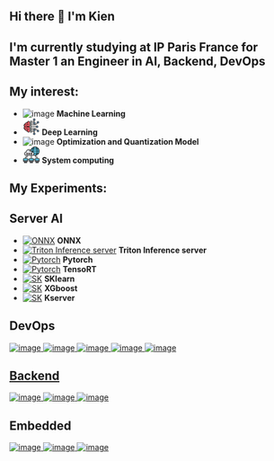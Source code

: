 ## Hi there 👋 I'm Kien 
## I'm currently studying at IP Paris France for Master 1 an Engineer in AI, Backend, DevOps  

## My interest: 
- <img src="https://github.com/KienVNFR/KienVNFR/assets/110092013/e6328f3a-4dbd-4d55-abfe-7226621de7fb" width="30" height="30" alt="image"> __Machine Learning__
- <img src="https://github.com/KienVNFR/classe/blob/main/artificial-intelligence.png" width="30" height="30" alt="image"> __Deep Learning__
- <img src="https://github.com/KienVNFR/KienVNFR/assets/110092013/26e71e1e-2f26-43d7-a258-ffd934d9a462" width="30" height="30" alt="image"> __Optimization and Quantization Model__
- <img src="https://github.com/KienVNFR/classe/blob/main/computer.png" width="30" height="30" alt="image"> __System computing__

## My Experiments: 



## Server AI
- [<img src="https://github.com/KienVNFR/KienVNFR/assets/110092013/39cf3a70-425b-49d8-b805-faca0ab3c1e3" width="30" height="30" alt="ONNX">](https://onnx.ai/) __ONNX__
- [<img src="https://github.com/KienVNFR/KienVNFR/assets/110092013/f14b954c-efc1-4857-9064-d68556e1e8a5" width="30" height="30" alt="Triton Inference server">](https://github.com/triton-inference-server/server) __Triton Inference server__
- [<img src="https://github.com/KienVNFR/KienVNFR/assets/110092013/f85489f5-5af0-4706-a2a0-0c3fef1a12fa" width="30" height="30" alt="Pytorch">](https://pytorch.org/) __Pytorch__
- [<img src="https://github.com/KienVNFR/KienVNFR/assets/110092013/d136a0c4-c9c4-450b-89f9-7e8ef1e1b471" width="30" height="30" alt="Pytorch">](https://developer.nvidia.com/tensorrt) __TensoRT__
- [<img src="https://github.com/KienVNFR/KienVNFR/assets/110092013/00f0f462-d386-4a12-ab67-8db5c29990c8" width="30" height="30" alt="SK">](https://scikit-learn.org/stable/) __SKlearn__
- [<img src="https://github.com/KienVNFR/KienVNFR/assets/110092013/2b21a945-84df-4969-b84b-489c93d30e42" width="30" height="30" alt="SK">](https://xgboost.readthedocs.io/en/stable/) __XGboost__
- [<img src="https://github.com/KienVNFR/KienVNFR/assets/110092013/3c3e5eb7-c4a2-4ea8-a42f-90a1d5b55984" width="30" height="30" alt="SK">](https://github.com/kserve/kserve) __Kserver__


## DevOps

<a href="https://kubernetes.io/">
  <img src="https://github.com/KienVNFR/KienVNFR/assets/110092013/414c03ff-ad70-4564-a142-28dd832a4b6a" width="140" height="70" alt="image">
</a> 

<a href="https://grafana.com/products/cloud/?src=ggl-s&mdm=cpc&camp=b-grafana-exac-emea&cnt=118483912276&trm=grafana&device=c&gad_source=1&gclid=Cj0KCQiAnrOtBhDIARIsAFsSe50htb8fSpnrGRN6raOhQuBldjmYCihLTGftPp0sQFjcw9x5BdtuCFMaArJKEALw_wcB">
  <img src="https://github.com/KienVNFR/KienVNFR/assets/110092013/be0d0359-a434-4e62-8eb2-2293732be57d" width="140" height="70" alt="image">
</a>

<a href="https://www.docker.com/">
  <img src="https://github.com/KienVNFR/KienVNFR/assets/110092013/2f63e8b8-e841-4707-b8a1-c5161cbfa87a" width="170" height="70" alt="image">
</a> 

<a href="https://aws.amazon.com/free/?gclid=Cj0KCQiAnrOtBhDIARIsAFsSe521ZlnTcDjMyEF1UDlDwSHgxUd0glgah83o_KgdI2q_44hhuY2clvAaApiUEALw_wcB&trk=7214f2bf-dcfb-4d46-8a27-608345ad6b51&sc_channel=ps&ef_id=Cj0KCQiAnrOtBhDIARIsAFsSe521ZlnTcDjMyEF1UDlDwSHgxUd0glgah83o_KgdI2q_44hhuY2clvAaApiUEALw_wcB:G:s&s_kwcid=AL!4422!3!454820903985!e!!g!!amazon%20web%20services!10776417550!106552168976&all-free-tier.sort-by=item.additionalFields.SortRank&all-free-tier.sort-order=asc&awsf.Free%20Tier%20Types=*all&awsf.Free%20Tier%20Categories=*all">
  <img src="https://github.com/KienVNFR/KienVNFR/assets/110092013/51b3e7c7-c111-4763-84cb-865541076895" width="170" height="70" alt="image">
</a> 

<a href="https://prometheus.io/">
  <img src="https://github.com/KienVNFR/KienVNFR/assets/110092013/328856ec-1a8e-41a3-989b-bba42644bedc" width="170" height="70" alt="image">

## Backend

<a href="https://fastapi.tiangolo.com/">
  <img src="https://github.com/KienVNFR/KienVNFR/assets/110092013/6ffad9f8-c4e0-4435-b9e8-423d04ac10ed" width="170" height="70" alt="image">
</a> 
<a href="https://xgboost.readthedocs.io/en/stable/">
  <img src="https://github.com/KienVNFR/KienVNFR/assets/110092013/50127fe0-8d53-4402-a86f-abd3fad09baf" width="170" height="70" alt="image">
</a>
<a href="https://grpc.io/">
  <img src="https://github.com/KienVNFR/KienVNFR/assets/110092013/63ac3bc3-cd74-434a-8e0e-c4657c01ee6d" width="170" height="70" alt="image">
</a> 

## Embedded  

<a href="https://xgboost.readthedocs.io/en/stable/">
  <img src="https://github.com/KienVNFR/KienVNFR/assets/110092013/edf1b6c7-5d0e-400e-ac3e-3fce430bfae9" width="170" height="70" alt="image">
</a> 
<a href="https://xgboost.readthedocs.io/en/stable/">
  <img src="https://github.com/KienVNFR/KienVNFR/assets/110092013/b771f910-473b-4fda-9b05-22d4a03159f3" width="170" height="70" alt="image">
</a> 
<a href="https://xgboost.readthedocs.io/en/stable/">
  <img src="https://github.com/KienVNFR/KienVNFR/assets/110092013/db4ba5ca-f7ba-4b85-a2b8-8cf22d290320" width="170" height="70" alt="image">
</a> 

<!--
**KienVNFR/KienVNFR** is a ✨ _special_ ✨ repository because its `README.md` (this file) appears on your GitHub profile.
DALI triton, ONNX, Pytorch, TRITON Server, TENSORT 
DevOps: 
Kserver, Grafana, microservice, K8s, Docker   
backend: 
Fastapi,restapi,Http,GRPC 
Embedd devide: 
Zigbee,STM,esp8266,LoRaWAN,.. 
Here are some ideas to get you started:

- 🔭 I’m currently working on ...
- 🌱 I’m currently learning ...
- 👯 I’m looking to collaborate on ...
- 🤔 I’m looking for help with ...
- 💬 Ask me about ...
- 📫 How to reach me: ...
- 😄 Pronouns: ...
- ⚡ Fun fact: ...
-->
